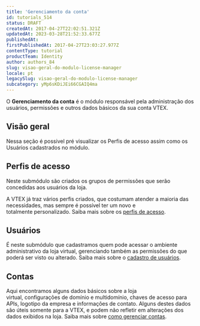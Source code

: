 ```yaml
---
title: 'Gerenciamento da conta'
id: tutorials_514
status: DRAFT
createdAt: 2017-04-27T22:02:51.321Z
updatedAt: 2023-03-28T21:52:33.677Z
publishedAt: 
firstPublishedAt: 2017-04-27T23:03:27.977Z
contentType: tutorial
productTeam: Identity
author: authors_84
slug: visao-geral-do-modulo-license-manager
locale: pt
legacySlug: visao-geral-do-modulo-license-manager
subcategory: yMp6sKDiJEi66CGAIQ4ma
---
```



O **Gerenciamento da conta** é o módulo responsável pela administração dos usuários, permissões e outros dados básicos da sua conta VTEX.

## Visão geral 

Nessa seção é possivel pré visualizar os Perfis de acesso assim como os Usuários cadastrados no módulo. 

## Perfis de acesso

Neste submódulo são criados os grupos de permissões que serão concedidas aos usuários da loja.

A VTEX já traz vários perfis criados, que costumam atender a maioria das necessidades, mas sempre é possível ter um novo e totalmente personalizado. Saiba mais sobre os [perfis de acesso](/pt/tutorial/como-criar-perfil-de-acesso/).

## Usuários

É neste submódulo que cadastramos quem pode acessar o ambiente administrativo da loja virtual, gerenciando também as permissões do que poderá ser visto ou alterado. Saiba mais sobre o [cadastro de usuários](/pt/tutorial/gerenciando-usuarios/).

## Contas

Aqui encontramos alguns dados básicos sobre a loja virtual, configurações de domínio e multidomínio, chaves de acesso para APIs, logotipo da empresa e informações de contato. Alguns destes dados são úteis somente para a VTEX, e podem não refletir em alterações dos dados exibidos na loja. Saiba mais sobre [como gerenciar contas](https://help.vtex.com/pt/tutorial/como-gerenciar-contas).

